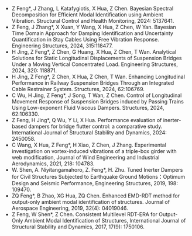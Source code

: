 - Z Feng*, J Zhang, L Katafygiotis, X Hua, Z Chen. Bayesian Spectral Decomposition for Efficient Modal Identification using Ambient Vibration. Structural Control and Health Monitoring, 2024: 5137641.
- Z Feng, J Zhang*, X Xuan, Y Wang, X Hua, Z Chen, W Yan. Bayesian Time Domain Approach for Damping Identification and Uncertainty Quantification in Stay Cables Using Free Vibration Response. Engineering Structures, 2024, 315:118477.
- H Jing, Z Feng*, Z Chen, G Huang, X Hua, Z Chen, T Wan. Analytical Solutions for Static Longitudinal Displacements of Suspension Bridges Under a Moving Vertical Concentrated Load. Engineering Structures, 2024, 320: 118871.
- H Jing, Z Feng*, Z Chen, X Hua, Z Chen, T Wan. Enhancing Longitudinal Performance in Railway Suspension Bridges Through an Integrated Cable Restrainer System. Structures, 2024, 62:106769.
- C Wu, H Jing, Z Feng*, J Song, T Wan, Z Chen. Control of Longitudinal Movement Response of Suspension Bridges induced by Passing Trains Using Low-exponent Fluid Viscous Dampers. Structures, 2024, 62:106330.
- Z Feng, H Jing*, Q Wu, Y Li, X Hua. Performance evaluation of inerter-based dampers for bridge flutter control: a comparative study. International Journal of Structural Stability and Dynamics, 2024: 2450058.
- C Wang, X Hua, Z Feng*, H Xiao, Z Chen, J Zhang. Experimental investigation on vortex-induced vibrations of a triple-box girder with web modification, Journal of Wind Engineering and Industrial Aerodynamics, 2021, 218: 104783.
- W. Shen, A. Niyitangamahoro, Z. Feng*, H. Zhu. Tuned Inerter Dampers for Civil Structures Subjected to Earthquake Ground Motions：Optimum Design and Seismic Performance, Engineering Structures, 2019, 198: 109470.
- ZQ Feng*, B Zhao, XG Hua, ZQ Chen. Enhanced EMD-RDT method for output-only ambient modal identification of structures. Journal of Aerospace Engineering, 2019, 32(4): 04019046.
- Z Feng, W Shen*, Z Chen. Consistent Multilevel RDT-ERA for Output-Only Ambient Modal Identification of Structures, International Journal of Structural Stability and Dynamics, 2017, 17(9): 1750106.
